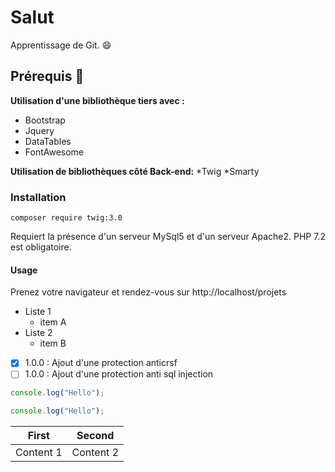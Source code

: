 # Salut
Apprentissage de Git. :smile:

## Prérequis :poop:
**Utilisation d'une bibliothèque tiers avec :**
  * Bootstrap
  * Jquery
  * DataTables
  * FontAwesome
  
**Utilisation de bibliothèques côté Back-end:**
  *Twig
  *Smarty
  
### Installation
```shell
composer require twig:3.0
```

Requiert la présence d'un serveur MySql5 et d'un serveur Apache2.
PHP 7.2 est obligatoire.

#### Usage 
Prenez votre navigateur et rendez-vous sur http://localhost/projets

* Liste 1
  * item A
* Liste 2
  * item B
  
- [x] 1.0.0 : Ajout d'une protection anticrsf
- [ ] 1.0.0 : Ajout d'une protection anti sql injection
  
 ```javascript
 console.log("Hello");
 ```
 
 ```javascript
 console.log("Hello");
 ```
 
 First | Second
 ------|-------
 Content 1 | Content 2
